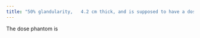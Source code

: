 ```yaml
---
title: "50% glandularity,   4.2 cm thick, and is supposed to have a dose less than 3 mGy per image ( + grid)."
---
```

The dose phantom is

